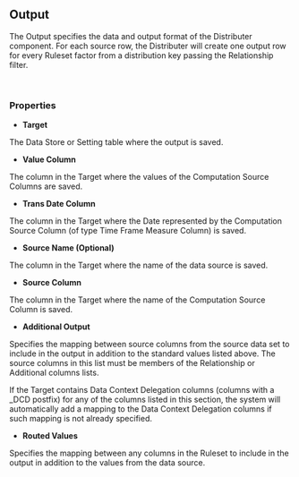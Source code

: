 
## Output

The Output specifies the data and output format of the Distributer component. For each source row, the Distributer will create one output row for every Ruleset factor from a distribution key passing the Relationship filter.

<br/>

### Properties

*	**Target**

 The Data Store or Setting table where the output is saved.

*	**Value Column**

 The column in the Target where the values of the Computation Source Columns are saved.

*	**Trans Date Column**

 The column in the Target where the Date represented by the Computation Source Column (of type Time Frame Measure Column) is saved.

*	**Source Name (Optional)**

 The column in the Target where the name of the data source is saved.

*	**Source Column**

 The column in the Target where the name of the Computation Source Column is saved.

*	**Additional Output**

 Specifies the mapping between source columns from the source data set to include in the output in addition to the standard values listed above. The source columns in this list must be members of the Relationship or Additional columns lists.

 If the Target contains Data Context Delegation columns (columns with a _DCD postfix) for any of the columns listed in this section, the system will automatically add a mapping to the Data Context Delegation columns if such mapping is not already specified.

*	**Routed Values**

 Specifies the mapping between any columns in the Ruleset to include in the output in addition to the values from the data source.
